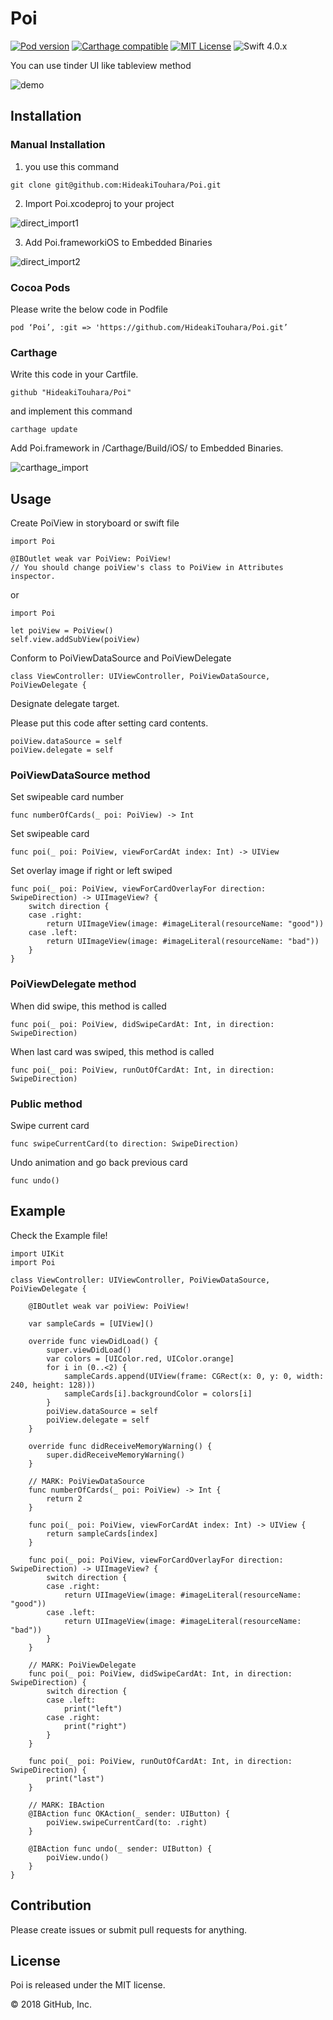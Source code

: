 # Poi  
[![Pod version](https://badge.fury.io/co/Poi.svg)](https://badge.fury.io/co/Poi) [![Carthage compatible](https://img.shields.io/badge/Carthage-compatible-4BC51D.svg?style=flat)](https://github.com/Carthage/Carthage) [![MIT License](http://img.shields.io/badge/license-MIT-blue.svg?style=flat)](LICENSE) ![Swift 4.0.x](https://img.shields.io/badge/Swift-4.0.x-orange.svg)

You can use tinder UI like tableview method

![demo](https://github.com/HideakiTouhara/Poi/blob/resources/Resources/demo.gif)

## Installation
### Manual Installation
1. you use this command

```
git clone git@github.com:HideakiTouhara/Poi.git
```

2. Import Poi.xcodeproj to your project

![direct_import1](https://github.com/HideakiTouhara/Poi/blob/resources/Resources/direct_import1.jpg)

3. Add Poi.frameworkiOS to Embedded Binaries

![direct_import2](https://github.com/HideakiTouhara/Poi/blob/resources/Resources/direct_import2.jpg)



### Cocoa Pods
Please write the below code in Podfile

```
pod ‘Poi’, :git => 'https://github.com/HideakiTouhara/Poi.git’
```
### Carthage
Write this code in your Cartfile.

```
github "HideakiTouhara/Poi"
```

and implement this command

```
carthage update
```

Add Poi.framework in /Carthage/Build/iOS/ to Embedded Binaries.

![carthage_import](https://github.com/HideakiTouhara/Poi/blob/resources/Resources/carthage_import.jpg)

## Usage
Create PoiView in storyboard or swift file

```
import Poi

@IBOutlet weak var PoiView: PoiView!
// You should change poiView's class to PoiView in Attributes inspector.
```

or

```
import Poi

let poiView = PoiView()
self.view.addSubView(poiView)
```

Conform to PoiViewDataSource and PoiViewDelegate

```
class ViewController: UIViewController, PoiViewDataSource, PoiViewDelegate {
```

Designate delegate target.

Please put this code after setting card contents.

```
poiView.dataSource = self
poiView.delegate = self
```

### PoiViewDataSource method

Set swipeable card number

```
func numberOfCards(_ poi: PoiView) -> Int
```

Set swipeable card

```
func poi(_ poi: PoiView, viewForCardAt index: Int) -> UIView
```

Set overlay image if right or left swiped

```
func poi(_ poi: PoiView, viewForCardOverlayFor direction: SwipeDirection) -> UIImageView? {
    switch direction {
    case .right:
        return UIImageView(image: #imageLiteral(resourceName: "good"))
    case .left:
        return UIImageView(image: #imageLiteral(resourceName: "bad"))
    }
}
```

### PoiViewDelegate method

When did swipe, this method is called

```
func poi(_ poi: PoiView, didSwipeCardAt: Int, in direction: SwipeDirection)
```

When last card was swiped, this method is called

```
func poi(_ poi: PoiView, runOutOfCardAt: Int, in direction: SwipeDirection)
```

### Public method

Swipe current card

```
func swipeCurrentCard(to direction: SwipeDirection)
```

Undo animation and go back previous card

```
func undo()
```

## Example
Check the Example file!

```
import UIKit
import Poi

class ViewController: UIViewController, PoiViewDataSource, PoiViewDelegate {

    @IBOutlet weak var poiView: PoiView!

    var sampleCards = [UIView]()

    override func viewDidLoad() {
        super.viewDidLoad()
        var colors = [UIColor.red, UIColor.orange]
        for i in (0..<2) {
            sampleCards.append(UIView(frame: CGRect(x: 0, y: 0, width: 240, height: 128)))
            sampleCards[i].backgroundColor = colors[i]
        }
        poiView.dataSource = self
        poiView.delegate = self
    }

    override func didReceiveMemoryWarning() {
        super.didReceiveMemoryWarning()
    }

    // MARK: PoiViewDataSource
    func numberOfCards(_ poi: PoiView) -> Int {
        return 2
    }

    func poi(_ poi: PoiView, viewForCardAt index: Int) -> UIView {
        return sampleCards[index]
    }

    func poi(_ poi: PoiView, viewForCardOverlayFor direction: SwipeDirection) -> UIImageView? {
        switch direction {
        case .right:
            return UIImageView(image: #imageLiteral(resourceName: "good"))
        case .left:
            return UIImageView(image: #imageLiteral(resourceName: "bad"))
        }
    }

    // MARK: PoiViewDelegate
    func poi(_ poi: PoiView, didSwipeCardAt: Int, in direction: SwipeDirection) {
        switch direction {
        case .left:
            print("left")
        case .right:
            print("right")
        }
    }

    func poi(_ poi: PoiView, runOutOfCardAt: Int, in direction: SwipeDirection) {
        print("last")
    }

    // MARK: IBAction
    @IBAction func OKAction(_ sender: UIButton) {
        poiView.swipeCurrentCard(to: .right)
    }

    @IBAction func undo(_ sender: UIButton) {
        poiView.undo()
    }
}
```
## Contribution
Please create issues or submit pull requests for anything.

## License
Poi is released under the MIT license.

© 2018 GitHub, Inc.
